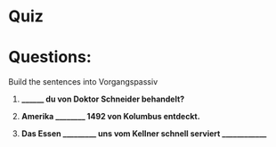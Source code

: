# Quiz
    
# Questions:
Build the sentences into Vorgangspassiv
    
1. **______ du von Doktor Schneider behandelt?** 

2. **Amerika ________ 1492 von Kolumbus entdeckt.** 

3. **Das Essen _________ uns vom Kellner schnell serviert ____________** 

